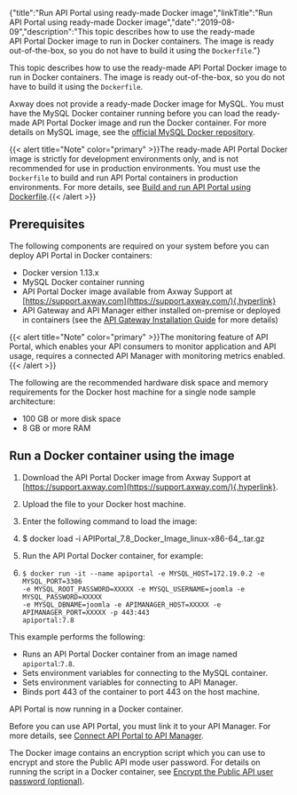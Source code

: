 {"title":"Run API Portal using ready-made Docker image","linkTitle":"Run API Portal using ready-made Docker image","date":"2019-08-09","description":"This topic describes how to use the ready-made API Portal Docker image to run in Docker containers. The image is ready out-of-the-box, so you do not have to build it using the `Dockerfile`."} ﻿

This topic describes how to use the ready-made API Portal Docker image to run in Docker containers. The image is ready out-of-the-box, so you do not have to build it using the `Dockerfile`.

Axway does not provide a ready-made Docker image for MySQL. You must have the MySQL Docker container running before you can load the ready-made API Portal Docker image and run the Docker container. For more details on MySQL image, see the [official MySQL Docker repository](https://hub.docker.com/_/mysql/).

{{< alert title="Note" color="primary" >}}The ready-made API Portal Docker image is strictly for development environments only, and is not recommended for use in production environments. You must use the `Dockerfile` to build and run API Portal containers in production environments. For more details, see [Build and run API Portal using Dockerfile](docker_portal_deploy.htm).{{< /alert >}}

Prerequisites
-------------

The following components are required on your system before you can deploy API Portal in Docker containers:

-   Docker version 1.13.x
-   MySQL Docker container running
-   API Portal Docker image available from Axway Support at [https://support.axway.com](https://support.axway.com/){.hyperlink}
-   API Gateway and API Manager either installed on-premise or deployed in containers (see the [API Gateway Installation Guide](/bundle/APIGateway_77_InstallationGuide_allOS_en_HTML5/) for more details)

{{< alert title="Note" color="primary" >}}The monitoring feature of API Portal, which enables your API consumers to monitor application and API usage, requires a connected API Manager with monitoring metrics enabled. {{< /alert >}}

The following are the recommended hardware disk space and memory requirements for the Docker host machine for a single node sample architecture:

-   100 GB or more disk space
-   8 GB or more RAM

Run a Docker container using the image
--------------------------------------

1.  Download the API Portal Docker image from Axway Support at [https://support.axway.com](https://support.axway.com/){.hyperlink}.
2.  Upload the file to your Docker host machine.
3.  Enter the following command to load the image:
4.  $ docker load -i APIPortal_7.8_Docker_Image_linux-x86-64_<build number>.tar.gz

5.  Run the API Portal Docker container, for example:
6.  ``` {space="preserve"}
    $ docker run -it --name apiportal -e MYSQL_HOST=172.19.0.2 -e MYSQL_PORT=3306 
    -e MYSQL_ROOT_PASSWORD=XXXXX -e MYSQL_USERNAME=joomla -e MYSQL_PASSWORD=XXXXX 
    -e MYSQL_DBNAME=joomla -e APIMANAGER_HOST=XXXXX -e APIMANAGER_PORT=XXXXX -p 443:443
    apiportal:7.8
    ```

This example performs the following:

-   Runs an API Portal Docker container from an image named `apiportal`:`7.8`.
-   Sets environment variables for connecting to the MySQL container.
-   Sets environment variables for connecting to API Manager.
-   Binds port 443 of the container to port 443 on the host machine.

API Portal is now running in a Docker container.

Before you can use API Portal, you must link it to your API Manager. For more details, see [Connect API Portal to API Manager](../../../APIPortalInstallGuideTopics/connect_to_apimgr.htm).

The Docker image contains an encryption script which you can use to encrypt and store the Public API mode user password. For details on running the script in a Docker container, see [Encrypt the Public API user password (optional)](docker_portal_deploy.htm#Create).
